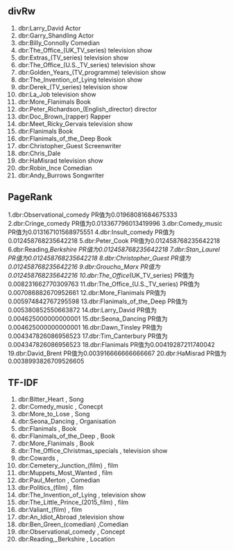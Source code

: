 ## divRw

1. dbr:Larry_David Actor
2. dbr:Garry_Shandling Actor
3. dbr:Billy_Connolly Comedian
4. dbr:The_Office_(UK_TV_series)  television show
5. dbr:Extras_(TV_series) television show
6. dbr:The_Office_(U.S._TV_series) television show
7. dbr:Golden_Years_(TV_programme) television show
8. dbr:The_Invention_of_Lying television show
9. dbr:Derek_(TV_series) television show
10. dbr:La_Job television show
11. dbr:More_Flanimals Book
12. dbr:Peter_Richardson_(English_director) director
13. dbr:Doc_Brown_(rapper) Rapper
14. dbr:Meet_Ricky_Gervais television show
15. dbr:Flanimals Book
16. dbr:Flanimals_of_the_Deep Book
17. dbr:Christopher_Guest Screenwriter
18. dbr:Chris_Dale 
19. dbr:HaMisrad television show
20. dbr:Robin_Ince Comedian
21. dbr:Andy_Burrows Songwriter

## PageRank

1.dbr:Observational_comedy PR值为0.01968081684675333
2.dbr:Cringe_comedy PR值为0.013367796013419996
3.dbr:Comedy_music PR值为0.013167101568975551
4.dbr:Insult_comedy PR值为0.012458768235642218
5.dbr:Peter_Cook PR值为0.012458768235642218
6.dbr:Reading,_Berkshire PR值为0.012458768235642218
7.dbr:Stan_Laurel PR值为0.012458768235642218
8.dbr:Christopher_Guest PR值为0.012458768235642216
9.dbr:Groucho_Marx PR值为0.012458768235642216
10.dbr:The_Office_(UK_TV_series) PR值为0.008231662770309763
11.dbr:The_Office_(U.S._TV_series) PR值为0.007086882670952661
12.dbr:More_Flanimals PR值为0.005974842767295598
13.dbr:Flanimals_of_the_Deep PR值为0.005380852550663872
14.dbr:Larry_David PR值为0.004625000000000001
15.dbr:Seona_Dancing PR值为0.004625000000000001
16.dbr:Dawn_Tinsley PR值为0.004347826086956523
17.dbr:Tim_Canterbury PR值为0.004347826086956523
18.dbr:Flanimals PR值为0.00419287211740042
19.dbr:David_Brent PR值为0.003916666666666667
20.dbr:HaMisrad PR值为0.0038993826709526605

## TF-IDF

1. dbr:Bitter_Heart , Song
2. dbr:Comedy_music , Conecpt
3. dbr:More_to_Lose , Song
4. dbr:Seona_Dancing , Organisation
5. dbr:Flanimals , Book
6. dbr:Flanimals_of_the_Deep , Book
7. dbr:More_Flanimals , Book
8. dbr:The_Office_Christmas_specials , television show
9. dbr:Cowards , 
10. dbr:Cemetery_Junction_(film) , film
11. dbr:Muppets_Most_Wanted , film
12. dbr:Paul_Merton , Comedian
13. dbr:Politics_(film) , film
14. dbr:The_Invention_of_Lying , television show
15. dbr:The_Little_Prince_(2015_film) , film
16. dbr:Valiant_(film) , film
17. dbr:An_Idiot_Abroad ,television show
18. dbr:Ben_Green_(comedian) ,Comedian
19. dbr:Observational_comedy , Concept
20. dbr:Reading,_Berkshire , Location

